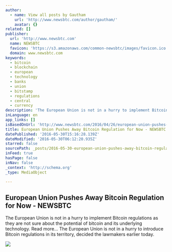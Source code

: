 ```yaml
---
author:
  - name: View all posts by Gautham
    url: 'http://www.newsbtc.com/author/gautham/'
    avatar: {}
related: []
publisher:
  url: 'http://www.newsbtc.com'
  name: NEWSBTC
  favicon: 'https://s3.amazonaws.com/common-newsbtc/images/favicon.ico'
  domain: www.newsbtc.com
keywords:
  - bitcoin
  - blockchain
  - european
  - technology
  - banks
  - union
  - bitstamp
  - regulations
  - central
  - currency
description: 'The European Union is not in a hurry to implement Bitcoin regulations as they are not sure about the potential of bitcoin and its underlying technology. Read more... The European Union is not in a hurry to introduce Bitcoin regulations in its territory, decided the lawmakers earlier today.'
inLanguage: en
app_links: []
isBasedOnUrl: 'http://www.newsbtc.com/2016/04/26/european-union-pushes-away-bitcoin-regulation-for-now/'
title: European Union Pushes Away Bitcoin Regulation for Now - NEWSBTC
datePublished: '2016-05-30T15:16:28.139Z'
dateModified: '2016-05-30T06:12:20.935Z'
starred: false
sourcePath: _posts/2016-05-30-european-union-pushes-away-bitcoin-regulation-for-now-news.md
inFeed: true
hasPage: false
inNav: false
_context: 'http://schema.org'
_type: MediaObject

---
```

<article style=""><h1>European Union Pushes Away Bitcoin Regulation for Now - NEWSBTC</h1><p>The European Union is not in a hurry to implement Bitcoin regulations as they are not sure about the potential of bitcoin and its underlying technology. Read more... The European Union is not in a hurry to introduce Bitcoin regulations in its territory, decided the lawmakers earlier today.</p><img src="http://s3.amazonaws.com/main-newsbtc-images/2016/04/26125131/ECB_2268036b.jpg" /></article>